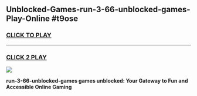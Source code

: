 
## Unblocked-Games-run-3-66-unblocked-games-Play-Online #t9ose
<h3>
<a href="https://news.freeplayer.one?title=run-3-66-unblocked-games&ref=3">CLICK TO PLAY</a></h3>
<hr>

<h3>
<a href="https://news.freeplayer.one?title=run-3-66-unblocked-games&ref=3">CLICK 2 PLAY</a>
  
</h3>

<a href="https://news.freeplayer.one?title=run-3-66-unblocked-games&ref=3"><img src="https://clearcache.store/games.png"></a>


**run-3-66-unblocked-games games unblocked: Your Gateway to Fun and Accessible Online Gaming**

